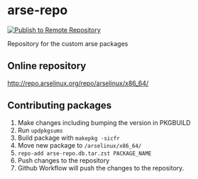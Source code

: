 # arse-repo
[![Publish to Remote Repository](https://github.com/ArseLinuxOS-Development/arse-repo/actions/workflows/push-to-repo.yml/badge.svg?branch=main)](https://github.com/ArseLinuxOS-Development/arse-repo/actions/workflows/push-to-repo.yml)

Repository for the custom arse packages


## Online repository 
http://repo.arselinux.org/repo/arselinux/x86_64/


## Contributing packages
1. Make changes including bumping the version in PKGBUILD
2. Run `updpkgsums`
3. Build package with `makepkg -sicfr`
4. Move new package to `/arselinux/x86_64/`
5. `repo-add arse-repo.db.tar.zst PACKAGE_NAME`
6. Push changes to the repository
7. Github Workflow will push the changes to the repository. 

